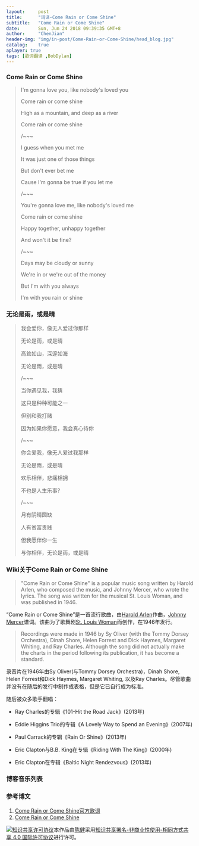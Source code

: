 ```yaml
---
layout:     post
title:      "词译-Come Rain or Come Shine"
subtitle:   "Come Rain or Come Shine"
date:       Sun, Jun 24 2018 09:39:35 GMT+8
author:     "ChenJian"
header-img: "img/in-post/Come-Rain-or-Come-Shine/head_blog.jpg"
catalog:    true
aplayer: true
tags: [歌词翻译 ,BobDylan]
---
```


<div 
    class="aplayer"
    data-id="413961585"
    data-server="netease"
    data-type="song"
    data-autoplay="true"
    data-fixed="true">
</div>

### Come Rain or Come Shine

> I'm gonna love you, like nobody's loved you
> 
> Come rain or come shine
> 
> High as a mountain, and deep as a river
> 
> Come rain or come shine
> 
> /~~~
> 
> I guess when you met me
> 
> It was just one of those things
> 
> But don't ever bet me
> 
> Cause I'm gonna be true if you let me
>
> /~~~
> 
> You're gonna love me, like nobody's loved me
> 
> Come rain or come shine
> 
> Happy together, unhappy together
> 
> And won't it be fine?
> 
> /~~~
> 
> Days may be cloudy or sunny
>
> We're in or we're out of the money
> 
> But I'm with you always
> 
> I'm with you rain or shine


### 无论是雨，或是晴

> 我会爱你，像无人爱过你那样
> 
> 无论是雨，或是晴
> 
> 高耸如山，深邃如海
> 
> 无论是雨，或是晴
> 
> /~~~
>
> 当你遇见我，我猜
> 
> 这只是种种可能之一
> 
> 但别和我打赌
> 
> 因为如果你愿意，我会真心待你
> 
> /~~~
> 
> 你会爱我，像无人爱过我那样
> 
> 无论是雨，或是晴
> 
> 欢乐相伴，悲痛相拥
> 
> 不也是人生乐事?
>
> /~~~
> 
> 月有阴晴圆缺
> 
> 人有贫富贵贱
> 
> 但我愿伴你一生
> 
> 与你相伴，无论是雨，或是晴



### Wiki关于Come Rain or Come Shine

> "Come Rain or Come Shine" is a popular music song written by Harold Arlen, who composed the music, and Johnny Mercer, who wrote the lyrics. The song was written for the musical St. Louis Woman, and was published in 1946.

“Come Rain or Come Shine”是一首流行歌曲，由[Harold Arlen](https://en.wikipedia.org/wiki/Harold_Arlen)作曲，[Johnny Mercer](https://en.wikipedia.org/wiki/Johnny_Mercer)谱词。该曲为了歌舞剧[St. Louis Woman](https://en.wikipedia.org/wiki/St._Louis_Woman)而创作，在1946年发行。

> Recordings were made in 1946 by Sy Oliver (with the Tommy Dorsey Orchestra), Dinah Shore, Helen Forrest and Dick Haymes, Margaret Whiting, and Ray Charles. Although the song did not actually make the charts in the period following its publication, it has become a standard.

录音片在1946年由Sy Oliver(与Tommy Dorsey Orchestra)，Dinah Shore, Helen Forrest和Dick Haymes, Margaret Whiting, 以及Ray Charles。尽管歌曲并没有在随后的发行中制作成表格，但是它已自行成为标准。

随后被众多歌手翻唱：

- Ray Charles的专辑《101-Hit the Road Jack》(2013年)

<div 
    class="aplayer"
    data-id="566916201"
    data-server="netease"
    data-type="song"
    data-autoplay="false">
</div>

- Eddie Higgins Trio的专辑《A Lovely Way to Spend an Evening》(2007年)

<div 
    class="aplayer"
    data-id="2535891"
    data-server="netease"
    data-type="song"
    data-autoplay="false">
</div>

- Paul Carrack的专辑《Rain Or Shine》(2013年)

<div 
    class="aplayer"
    data-id="28021636"
    data-server="netease"
    data-type="song"
    data-autoplay="false">
</div>

- Eric Clapton与B.B. King在专辑《Riding With The King》(2000年)

<div 
    class="aplayer"
    data-id="26641669"
    data-server="netease"
    data-type="song"
    data-autoplay="false">
</div>

- Eric Clapton在专辑《Baltic Night Rendezvous》(2013年)

<div 
    class="aplayer"
    data-id="27558698"
    data-server="netease"
    data-type="song"
    data-autoplay="false">
</div>

### 博客音乐列表

<div
    class="aplayer"
    data-id="2258267343"
    data-server="netease"
    data-type="playlist">
</div>

### 参考博文

1. [Come Rain or Come Shine官方歌词](https://www.azlyrics.com/lyrics/raycharles/comerainorcomeshine.html)
2. [Come Rain or Come Shine](https://en.wikipedia.org/wiki/Come_Rain_or_Come_Shine)

<a rel="license" href="http://creativecommons.org/licenses/by-nc-sa/4.0/"><img alt="知识共享许可协议" style="border-width:0" src="https://i.creativecommons.org/l/by-nc-sa/4.0/88x31.png" /></a>本作品由<a xmlns:cc="http://creativecommons.org/ns#" href="https://o-my-chenjian.com/2018/06/24/Come-Rain-or-Come-Shine/" property="cc:attributionName" rel="cc:attributionURL">陈健</a>采用<a rel="license" href="http://creativecommons.org/licenses/by-nc-sa/4.0/">知识共享署名-非商业性使用-相同方式共享 4.0 国际许可协议</a>进行许可。